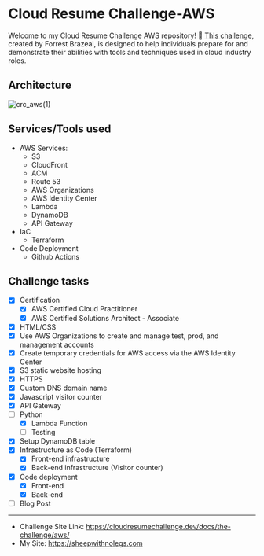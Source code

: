 # Cloud Resume Challenge-AWS
Welcome to my Cloud Resume Challenge AWS repository! 🚀 [This challenge](https://cloudresumechallenge.dev/docs/the-challenge/aws/), created by Forrest Brazeal, is designed to help individuals prepare for and demonstrate their abilities with tools and techniques used in cloud industry roles.

## Architecture

![crc_aws(1)](https://github.com/ruggedzen/Cloud-Resume-Challenge-AWS/assets/28713851/4f4f2d80-51b1-4f56-9648-22ea30bec5f6)

## Services/Tools used
- AWS Services:
    - S3
    - CloudFront
    - ACM
    - Route 53
    - AWS Organizations
    - AWS Identity Center
    - Lambda
    - DynamoDB
    - API Gateway
- IaC
     - Terraform
- Code Deployment
    - Github Actions

 ## Challenge tasks
- [x] Certification
  - [x] AWS Certified Cloud Practitioner
  - [x] AWS Certified Solutions Architect - Associate
- [x] HTML/CSS
- [x] Use AWS Organizations to create and manage test, prod, and management accounts
- [x] Create temporary credentials for AWS access via the AWS Identity Center
- [x] S3 static website hosting
- [x] HTTPS
- [x] Custom DNS domain name
- [x] Javascript visitor counter
- [x] API Gateway
- [ ] Python 
  - [x] Lambda Function
  - [ ] Testing
- [x] Setup DynamoDB table
- [x] Infrastructure as Code (Terraform)
  - [x] Front-end infrastructure
  - [x] Back-end infrastructure (Visitor counter)
- [x] Code deployment
  - [x] Front-end
  - [x] Back-end 
- [ ] Blog Post

---
- Challenge Site Link: https://cloudresumechallenge.dev/docs/the-challenge/aws/
- My Site: https://sheepwithnolegs.com
